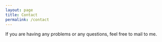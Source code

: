 ```yaml
---
layout: page
title: Contact
permalink: /contact
---
```


If you are having any problems or any questions, feel free to mail to me.
